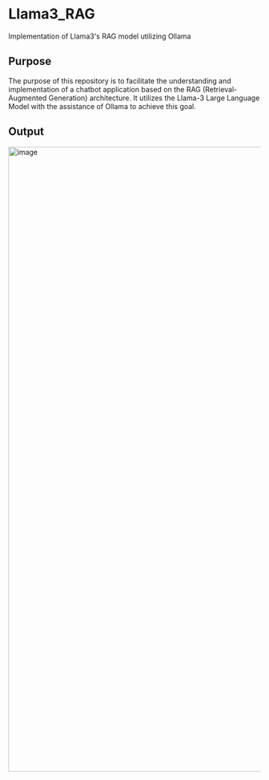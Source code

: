 # Llama3_RAG
Implementation of Llama3's RAG model utilizing Ollama

## Purpose

The purpose of this repository is to facilitate the understanding and implementation of a chatbot application based on the RAG (Retrieval-Augmented Generation) architecture. It utilizes the Llama-3 Large Language Model with the assistance of Ollama to achieve this goal.

## Output

<img width="1246" alt="image" src="https://github.com/bala1802/Llama3_RAG/assets/22103095/04d56c1b-ad7e-4385-8cdc-c19c7b8d1402">
